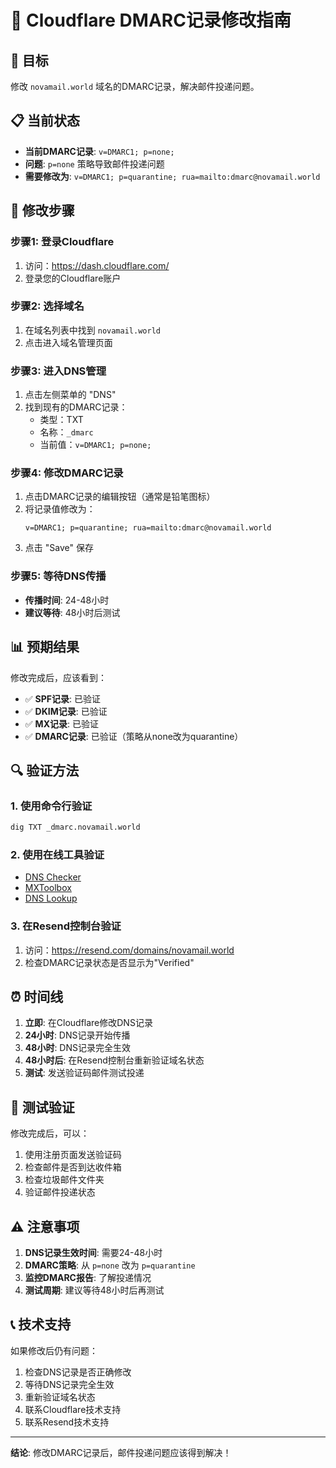# 🔧 Cloudflare DMARC记录修改指南

## 🎯 目标
修改 `novamail.world` 域名的DMARC记录，解决邮件投递问题。

## 📋 当前状态
- **当前DMARC记录**: `v=DMARC1; p=none;`
- **问题**: `p=none` 策略导致邮件投递问题
- **需要修改为**: `v=DMARC1; p=quarantine; rua=mailto:dmarc@novamail.world`

## 🔧 修改步骤

### 步骤1: 登录Cloudflare
1. 访问：https://dash.cloudflare.com/
2. 登录您的Cloudflare账户

### 步骤2: 选择域名
1. 在域名列表中找到 `novamail.world`
2. 点击进入域名管理页面

### 步骤3: 进入DNS管理
1. 点击左侧菜单的 "DNS"
2. 找到现有的DMARC记录：
   - 类型：TXT
   - 名称：`_dmarc`
   - 当前值：`v=DMARC1; p=none;`

### 步骤4: 修改DMARC记录
1. 点击DMARC记录的编辑按钮（通常是铅笔图标）
2. 将记录值修改为：
   ```
   v=DMARC1; p=quarantine; rua=mailto:dmarc@novamail.world
   ```
3. 点击 "Save" 保存

### 步骤5: 等待DNS传播
- **传播时间**: 24-48小时
- **建议等待**: 48小时后测试

## 📊 预期结果

修改完成后，应该看到：
- ✅ **SPF记录**: 已验证
- ✅ **DKIM记录**: 已验证  
- ✅ **MX记录**: 已验证
- ✅ **DMARC记录**: 已验证（策略从none改为quarantine）

## 🔍 验证方法

### 1. 使用命令行验证
```bash
dig TXT _dmarc.novamail.world
```

### 2. 使用在线工具验证
- [DNS Checker](https://dnschecker.org/)
- [MXToolbox](https://mxtoolbox.com/)
- [DNS Lookup](https://dns-lookup.com/)

### 3. 在Resend控制台验证
1. 访问：https://resend.com/domains/novamail.world
2. 检查DMARC记录状态是否显示为"Verified"

## ⏰ 时间线

1. **立即**: 在Cloudflare修改DNS记录
2. **24小时**: DNS记录开始传播
3. **48小时**: DNS记录完全生效
4. **48小时后**: 在Resend控制台重新验证域名状态
5. **测试**: 发送验证码邮件测试投递

## 🚀 测试验证

修改完成后，可以：
1. 使用注册页面发送验证码
2. 检查邮件是否到达收件箱
3. 检查垃圾邮件文件夹
4. 验证邮件投递状态

## ⚠️ 注意事项

1. **DNS记录生效时间**: 需要24-48小时
2. **DMARC策略**: 从 `p=none` 改为 `p=quarantine`
3. **监控DMARC报告**: 了解投递情况
4. **测试周期**: 建议等待48小时后再测试

## 📞 技术支持

如果修改后仍有问题：
1. 检查DNS记录是否正确修改
2. 等待DNS记录完全生效
3. 重新验证域名状态
4. 联系Cloudflare技术支持
5. 联系Resend技术支持

---

**结论**: 修改DMARC记录后，邮件投递问题应该得到解决！

